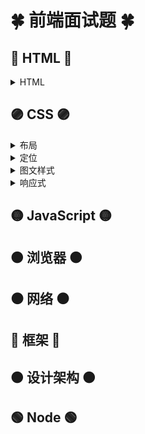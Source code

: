 # 🍀 前端面试题 🍀
## 🔴 HTML 🔴
<details>
<summary>HTML</summary>

|  频次  |  type  | 题目  | 复习进度  |
|  ----  |  ----  | ----  | ----  |
| ⭐️ | 概念 | [如何理解HTML语义化？](https://github.com/festina-lente-z/front-end-web-developer-interview/blob/main/HTML%26CSS/imooc/HTML%E9%9D%A2%E8%AF%95%E9%A2%98.md) |Pending |
| ⭐️ | 概念 | [默认情况下，哪些HTML标签是块级元素、哪些是内联元素？](https://github.com/festina-lente-z/front-end-web-developer-interview/blob/main/HTML%26CSS/imooc/HTML%E9%9D%A2%E8%AF%95%E9%A2%98.md) |Pending |
</details>

## 🟣 CSS 🟣
<details>
<summary>布局</summary>

|  频次  |  type  | 题目  | 复习进度  |
|  ----  |  ----  | ----  | ----  |
| ⭐️ | 概念 | [盒模型的宽度如何计算](https://github.com/festina-lente-z/front-end-web-developer-interview/blob/main/HTML%26CSS/imooc/CSS%E9%9D%A2%E8%AF%95%E9%A2%98.md) |Pending |
| ⭐️ | 概念 | [默认情况下，哪些HTML标签是块级元素、哪些是内联元素？](https://github.com/festina-lente-z/front-end-web-developer-interview/blob/main/HTML%26CSS/imooc/HTML%E9%9D%A2%E8%AF%95%E9%A2%98.md) |Pending |
|||||
|||||
|||||
|||||
|||||
|||||
|||||

</details>
<details>
<summary>定位</summary>

|  频次  |  type  | 题目  | 复习进度  |
|  ----  |  ----  | ----  | ----  |
| ⭐️ | 概念 | [盒模型的宽度如何计算](https://github.com/festina-lente-z/front-end-web-developer-interview/blob/main/HTML%26CSS/imooc/CSS%E9%9D%A2%E8%AF%95%E9%A2%98.md) |Pending |
| ⭐️ | 概念 | [默认情况下，哪些HTML标签是块级元素、哪些是内联元素？](https://github.com/festina-lente-z/front-end-web-developer-interview/blob/main/HTML%26CSS/imooc/HTML%E9%9D%A2%E8%AF%95%E9%A2%98.md) |Pending |
|||||
|||||
|||||
|||||
|||||
|||||
|||||

</details>
<details>
<summary>图文样式</summary>

|  频次  |  type  | 题目  | 复习进度  |
|  ----  |  ----  | ----  | ----  |
| ⭐️ | 概念 | [盒模型的宽度如何计算](https://github.com/festina-lente-z/front-end-web-developer-interview/blob/main/HTML%26CSS/imooc/CSS%E9%9D%A2%E8%AF%95%E9%A2%98.md) |Pending |
| ⭐️ | 概念 | [默认情况下，哪些HTML标签是块级元素、哪些是内联元素？](https://github.com/festina-lente-z/front-end-web-developer-interview/blob/main/HTML%26CSS/imooc/HTML%E9%9D%A2%E8%AF%95%E9%A2%98.md) |Pending |
|||||
|||||
|||||
|||||
|||||
|||||
|||||

</details>
<details>
<summary>响应式</summary>

|  频次  |  type  | 题目  | 复习进度  |
|  ----  |  ----  | ----  | ----  |
| ⭐️ | 概念 | [盒模型的宽度如何计算](https://github.com/festina-lente-z/front-end-web-developer-interview/blob/main/HTML%26CSS/imooc/CSS%E9%9D%A2%E8%AF%95%E9%A2%98.md) |Pending |
| ⭐️ | 概念 | [默认情况下，哪些HTML标签是块级元素、哪些是内联元素？](https://github.com/festina-lente-z/front-end-web-developer-interview/blob/main/HTML%26CSS/imooc/HTML%E9%9D%A2%E8%AF%95%E9%A2%98.md) |Pending |
|||||
|||||
|||||
|||||
|||||
|||||
|||||

</details>

## 🟡 JavaScript 🟡
## 🟠 浏览器 🟠
## ⚫️ 网络 ⚫️
## 🔵 框架 🔵
## 🟤 设计架构 🟤
## 🟢 Node 🟢

